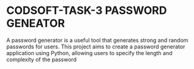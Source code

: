 # CODSOFT-TASK-3 PASSWORD GENEATOR
A password generator is a useful tool that generates strong and random passwords for users. This project aims to create a password generator application using Python, allowing users to specify the length and complexity of the password
